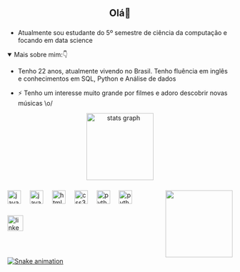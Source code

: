 <h2 align="center">Olá👋</h2>

###
- Atualmente sou estudante do 5º semestre de ciência da computação e focando em data science
<details open="">
  <summary> Mais sobre mim:👇</summary>
<ul dir="auto">
<li>

<p dir="auto">Tenho 22 anos, atualmente vivendo no Brasil. Tenho fluência em inglês e conhecimentos em SQL, Python e Análise de dados</p>
</li>
<li>
<p dir="auto">⚡ Tenho um interesse muito grande por filmes e adoro descobrir novas músicas \o/</p>
</li>
</ul>
</details>
<div align="center">
  <img src="https://github-readme-stats.vercel.app/api?username=melltl&hide_title=false&hide_rank=true&show_icons=true&include_all_commits=true&count_private=true&disable_animations=false&theme=dracula&locale=pt-BR&hide_border=false" height="150" alt="stats graph"  />
  
</div>

###

<img align="right" height="150" src="https://i.pinimg.com/originals/74/34/57/743457785e7543fd62c51e59dcf853d9.gif"  />

###

<div align="left">
  <img src="https://cdn.jsdelivr.net/gh/devicons/devicon/icons/javascript/javascript-original.svg" height="30" alt="javascript logo"  />
  <img width="12" />
  <img src="https://cdn.jsdelivr.net/gh/devicons/devicon/icons/java/java-original.svg" height="30" alt="javascript logo"  />
  <img width="12" />
  <img src="https://cdn.jsdelivr.net/gh/devicons/devicon/icons/html5/html5-original.svg" height="30" alt="html5 logo"  />
  <img width="12" />
  <img src="https://cdn.jsdelivr.net/gh/devicons/devicon/icons/css3/css3-original.svg" height="30" alt="css3 logo"  />
  <img width="12" />
  <img src="https://cdn.jsdelivr.net/gh/devicons/devicon/icons/python/python-original.svg" height="30" alt="python logo"  />
  <img width="12" />
  <img src="https://cdn.jsdelivr.net/gh/devicons/devicon/icons/postgresql/postgresql-original.svg" height="30" alt="python logo"  />
  <img width="12" />
  
</div>

###

<div align="left">
  <a href="https://www.linkedin.com/in/mel-le%C3%A3o-a69629244/">
  
  <img src="https://img.shields.io/static/v1?message=LinkedIn&logo=linkedin&label=&color=0077B5&logoColor=white&labelColor=&style=for-the-badge" height="35" alt="linkedin logo"  />
</div>

###

<br clear="both">

<img src="https://raw.githubusercontent.com/melltl/melltl/output/snake.svg" alt="Snake animation" />

###


